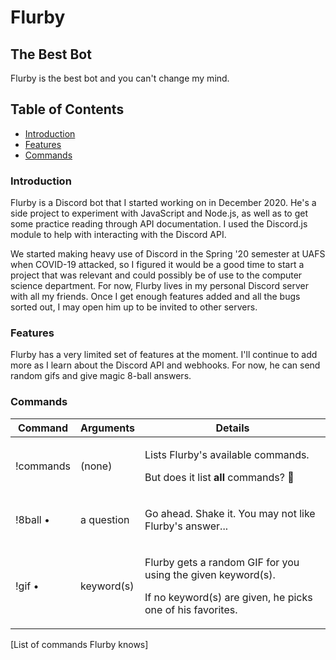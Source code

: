 # Flurby
## The Best Bot
Flurby is the best bot and you can't change my mind.

## Table of Contents
- [Introduction](#intro)
- [Features](#features)
- [Commands](#commands)


<a name="intro"></a>
### Introduction

<p>Flurby is a Discord bot that I started working on in December 2020. He's a side project to experiment with JavaScript and Node.js, as well as to get some practice reading through API documentation. I used the Discord.js module to help with interacting with the Discord API.</p>

<p>We started making heavy use of Discord in the Spring '20 semester at UAFS when COVID-19 attacked, so I figured it would be a good time to start a project that was relevant and could possibly be of use to the computer science department. For now, Flurby lives in my personal Discord server with all my friends. Once I get enough features added and all the bugs sorted out, I may open him up to be invited to other servers.</p>


<a name="features"></a>
### Features

<p>Flurby has a very limited set of features at the moment. I'll continue to add more as I learn about the Discord API and webhooks. For now, he can send random gifs and give magic 8-ball answers.</p>


<a name="commands"></a>
### Commands

Command	| Arguments | Details
---|---|----
!commands | (none) | <p>Lists Flurby's available commands.</p><p>But does it list <strong>all</strong> commands? 🤔</p>
!8ball • | a question | <p>Go ahead. Shake it. You may not like Flurby's answer...</p>
!gif • | keyword(s) | <p>Flurby gets a random GIF for you using the given keyword(s).</p><p>If no keyword(s) are given, he picks one of his favorites.</p>

[List of commands Flurby knows]
